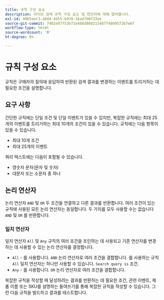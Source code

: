 ```yaml
---
title: 규칙 구성 요소
description: 라이브 검색 규칙 구성 요소 및 연산자에 대해 알아봅니다.
exl-id: 4065aec3-a8d4-4d55-b939-16ad7b0f33ee
source-git-commit: 7402e97f53b71e488d860215487f4809572b7e6f
workflow-type: tm+mt
source-wordcount: '0'
ht-degree: 0%

---
```


# 규칙 구성 요소

규칙은 구매자의 질의에 응답하여 반환된 검색 결과를 변경하는 이벤트를 트리거하는 데 필요한 조건을 설명합니다.

## 요구 사항

간단한 규칙에는 단일 조건 및 단일 이벤트가 있을 수 있지만, 복잡한 규칙에는 최대 25개의 이벤트를 트리거하는 최대 10개의 조건이 있을 수 있습니다.
규칙에는 다음 항목이 있을 수 있습니다.

* 최대 10개 조건
* 최대 25개의 이벤트

쿼리 텍스트에는 다음이 포함될 수 있습니다.

* 영숫자 문자(문자 및 숫자)
* 대문자 또는 소문자 중 하나

## 논리 연산자

논리 연산자 `AND` 및 `OR` 두 조건을 연결하고 다른 결과를 반환합니다. 여러 조건이 있는 규칙에 사용된 모든 논리 연산자는 동일합니다. 두 가지를 모두 사용할 수는 없습니다 `AND` 및 `OR` 를 반환합니다.

### 일치 연산자

일치 연산자 `All` 및 `Any` 규칙의 여러 조건을 조인하는 데 사용되고 기존 연산자를 변경하는 데 사용할 수 있는 논리 연산자를 결정합니다.

* `All` - 를 사용합니다. `AND` 논리 연산자로 여러 조건을 결합합니다. 를 사용하는 규칙 `All` 일치 연산자는 하나만 사용할 수 있습니다. `Search query is` 조건.
* `Any` - 를 사용합니다. `OR` 논리 연산자로 여러 조건을 결합합니다.

복잡한 규칙을 작성할 때 달성하려는 결과를 반환하는 데 필요한 조건, 관련 이벤트, 제품 이름 또는 SKU를 설명하는 들여쓰기를 통해 복잡한 규칙을 작성할 수 있습니다. 그런 다음 규칙을 빌드하고 결과를 테스트합니다.
